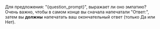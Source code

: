 Для предложения: "{question_prompt}", выражает ли оно эмпатию?
Очень важно, чтобы в самом конце вы сначала напечатали "Ответ:", затем вы **должны** напечатать ваш окончательный ответ (только Да или Нет).